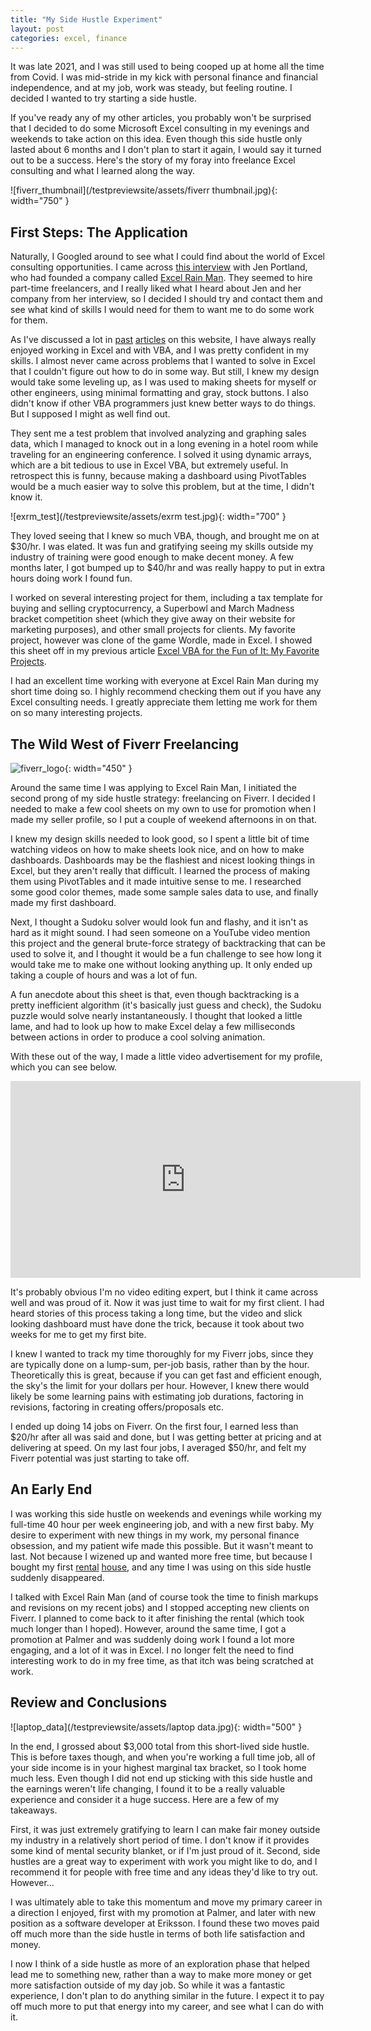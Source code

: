 ```yaml
---
title: "My Side Hustle Experiment"
layout: post
categories: excel, finance
---
```


It was late 2021, and I was still used to being cooped up at home all the time from Covid. I was mid-stride in my kick with personal finance and financial independence, and at my job, work was steady, but feeling routine. I decided I wanted to try starting a side hustle. 



If you've ready any of my other articles, you probably won't be surprised that I decided to do some Microsoft Excel consulting in my evenings and weekends to take action on this idea. Even though this side hustle only lasted about 6 months and I don't plan to start it again, I would say it turned out to be a success. Here's the story of my foray into freelance Excel consulting and what I learned along the way.

![fiverr_thumbnail](/testpreviewsite/assets/fiverr thumbnail.jpg){: width="750" }

## First Steps: The Application
Naturally, I Googled around to see what I could find about the world of Excel consulting opportunities. I came across [this interview](https://www.youtube.com/watch?v=7Nw9UVCk2XA) with Jen Portland, who had founded a company called [Excel Rain Man](https://excelrainman.com/). They seemed to hire part-time freelancers, and I really liked what I heard about Jen and her company from her interview, so I decided I should try and contact them and see what kind of skills I would need for them to want me to do some work for them.

As I've discussed a lot in [past](https://lucasbeattie.com/why-civil-engineers-vba/) [articles](https://lucasbeattie.com/vba-lake-bridges/) on this website, I have always really enjoyed working in Excel and with VBA, and I was pretty confident in my skills. I almost never came across problems that I wanted to solve in Excel that I couldn't figure out how to do in some way. But still, I knew my design would take some leveling up, as I was used to making sheets for myself or other engineers, using minimal formatting and gray, stock buttons. I also didn't know if other VBA programmers just knew better ways to do things. But I supposed I might as well find out.

They sent me a test problem that involved analyzing and graphing sales data, which I managed to knock out in a long evening in a hotel room while traveling for an engineering conference. I solved it using dynamic arrays, which are a bit tedious to use in Excel VBA, but extremely useful. In retrospect this is funny, because making a dashboard using PivotTables would be a much easier way to solve this problem, but at the time, I didn't know it.

![exrm_test](/testpreviewsite/assets/exrm test.jpg){: width="700" }

They loved seeing that I knew so much VBA, though, and brought me on at $30/hr. I was elated. It was fun and gratifying seeing my skills outside my industry of training were good enough to make decent money. A few months later, I got bumped up to $40/hr and was really happy to put in extra hours doing work I found fun.

I worked on several interesting project for them, including a tax template for buying and selling cryptocurrency, a Superbowl and March Madness bracket competition sheet (which they give away on their website for marketing purposes), and other small projects for clients. My favorite project, however was clone of the game Wordle, made in Excel. I showed this sheet off in my previous article [Excel VBA for the Fun of It: My Favorite Projects](https://lucasbeattie.com/excel-vba-for-the-fun-of-it/).

I had an excellent time working with everyone at Excel Rain Man during my short time doing so. I highly recommend checking them out if you have any Excel consulting needs. I greatly appreciate them letting me work for them on so many interesting projects.

## The Wild West of Fiverr Freelancing
![fiverr_logo](/testpreviewsite/assets/Fiverr-Symbol.png){: width="450" }

Around the same time I was applying to Excel Rain Man, I initiated the second prong of my side hustle strategy: freelancing on Fiverr. I decided I needed to make a few cool sheets on my own to use for promotion when I made my seller profile, so I put a couple of weekend afternoons in on that. 

I knew my design skills needed to look good, so I spent a little bit of time watching videos on how to make sheets look nice, and on how to make dashboards. Dashboards may be the flashiest and nicest looking things in Excel, but they aren't really that difficult. I learned the process of making them using PivotTables and it made intuitive sense to me. I researched some good color themes, made some sample sales data to use, and finally made my first dashboard.

Next, I thought a Sudoku solver would look fun and flashy, and it isn't as hard as it might sound. I had seen someone on a YouTube video mention this project and the general brute-force strategy of backtracking that can be used to solve it, and I thought it would be a fun challenge to see how long it would take me to make one without looking anything up. It only ended up taking a couple of hours and was a lot of fun.

A fun anecdote about this sheet is that, even though backtracking is a pretty inefficient algorithm (it's basically just guess and check), the Sudoku puzzle would solve nearly instantaneously. I thought that looked a little lame, and had to look up how to make Excel delay a few milliseconds between actions in order to produce a cool solving animation. 

With these out of the way, I made a little video advertisement for my profile, which you can see below.

<iframe width="560" height="315" src="https://www.youtube.com/embed/nIp99LFeWSc?si=U_TXoXaQhv9JkbsO" title="YouTube video player" frameborder="0" allow="accelerometer; autoplay; clipboard-write; encrypted-media; gyroscope; picture-in-picture; web-share" allowfullscreen></iframe>

It's probably obvious I'm no video editing expert, but I think it came across well and was proud of it. Now it was just time to wait for my first client. I had heard stories of this process taking a long time, but the video and slick looking dashboard must have done the trick, because it took about two weeks for me to get my first bite.

I knew I wanted to track my time thoroughly for my Fiverr jobs, since they are typically done on a lump-sum, per-job basis, rather than by the hour. Theoretically this is great, because if you can get fast and efficient enough, the sky's the limit for your dollars per hour. However, I knew there would likely be some learning pains with estimating job durations, factoring in revisions, factoring in creating offers/proposals etc. 

I ended up doing 14 jobs on Fiverr. On the first four, I earned less than $20/hr after all was said and done, but I was getting better at pricing and at delivering at speed. On my last four jobs, I averaged $50/hr, and felt my Fiverr potential was just starting to take off.

## An Early End
I was working this side hustle on weekends and evenings while working my full-time 40 hour per week engineering job, and with a new first baby. My desire to experiment with new things in my work, my personal finance obsession, and my patient wife made this possible. But it wasn't meant to last. Not because I wizened up and wanted more free time, but because I bought my first [rental](https://lucasbeattie.com/my-first-rental-benefits-risks/) [house](https://lucasbeattie.com/my-first-rental-successes-setbacks-lessons/), and any time I was using on this side hustle suddenly disappeared.

I talked with Excel Rain Man (and of course took the time to finish markups and revisions on my recent jobs) and I stopped accepting new clients on Fiverr. I planned to come back to it after finishing the rental (which took much longer than I hoped). However, around the same time, I got a promotion at Palmer and was suddenly doing work I found a lot more engaging, and a lot of it was in Excel. I no longer felt the need to find interesting work to do in my free time, as that itch was being scratched at work.

## Review and Conclusions
![laptop_data](/testpreviewsite/assets/laptop data.jpg){: width="500" }

In the end, I grossed about $3,000 total from this short-lived side hustle. This is before taxes though, and when you're working a full time job, all of your side income is in your highest marginal tax bracket, so I took home much less. Even though I did not end up sticking with this side hustle and the earnings weren't life changing, I found it to be a really valuable experience and consider it a huge success. Here are a few of my takeaways.

First, it was just extremely gratifying to learn I can make fair money outside my industry in a relatively short period of time. I don't know if it provides some kind of mental security blanket, or if I'm just proud of it. Second, side hustles are a great way to experiment with work you might like to do, and I recommend it for people with  free time and any ideas they'd like to try out. However...

I was ultimately able to take this momentum and move my primary career in a direction I enjoyed, first with my promotion at Palmer, and later with new position as a software developer at Eriksson. I found these two moves paid off much more than the side hustle in terms of both life satisfaction and money. 

I now I think of a side hustle as more of an exploration phase that helped lead me to something new, rather than a way to make more money or get more satisfaction outside of my day job. So while it was a fantastic experience, I don't plan to do anything similar in the future. I expect it to pay off much more to put that energy into my career, and see what I can do with it.
